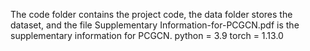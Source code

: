The code folder contains the project code, the data folder stores the dataset, and the file Supplementary Information-for-PCGCN.pdf is the supplementary information for PCGCN.
python = 3.9
torch = 1.13.0
